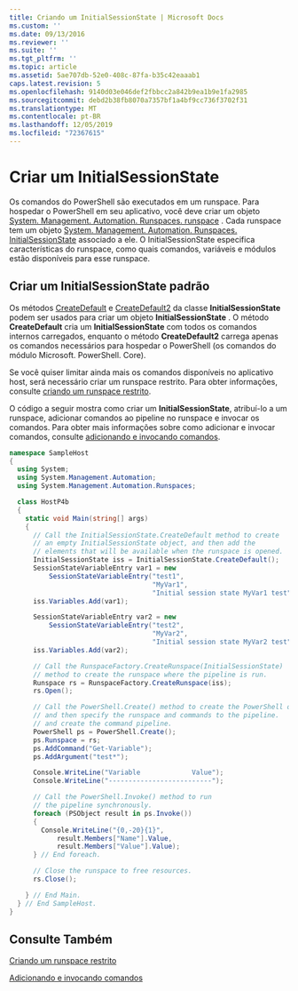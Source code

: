```yaml
---
title: Criando um InitialSessionState | Microsoft Docs
ms.custom: ''
ms.date: 09/13/2016
ms.reviewer: ''
ms.suite: ''
ms.tgt_pltfrm: ''
ms.topic: article
ms.assetid: 5ae707db-52e0-408c-87fa-b35c42eaaab1
caps.latest.revision: 5
ms.openlocfilehash: 9140d03e046def2fbbcc2a842b9ea1b9e1fa2985
ms.sourcegitcommit: debd2b38fb8070a7357bf1a4bf9cc736f3702f31
ms.translationtype: MT
ms.contentlocale: pt-BR
ms.lasthandoff: 12/05/2019
ms.locfileid: "72367615"
---
```

# <a name="creating-an-initialsessionstate"></a>Criar um InitialSessionState

Os comandos do PowerShell são executados em um runspace.
Para hospedar o PowerShell em seu aplicativo, você deve criar um objeto [System. Management. Automation. Runspaces. runspace](/dotnet/api/System.Management.Automation.Runspaces.Runspace) .
Cada runspace tem um objeto [System. Management. Automation. Runspaces. InitialSessionState](/dotnet/api/System.Management.Automation.Runspaces.InitialSessionState) associado a ele.
O InitialSessionState especifica características do runspace, como quais comandos, variáveis e módulos estão disponíveis para esse runspace.

## <a name="create-a-default-initialsessionstate"></a>Criar um InitialSessionState padrão

Os métodos [CreateDefault](/dotnet/api/System.Management.Automation.Runspaces.InitialSessionState.CreateDefault) e [CreateDefault2](/dotnet/api/System.Management.Automation.Runspaces.InitialSessionState.CreateDefault2) da classe **InitialSessionState** podem ser usados para criar um objeto **InitialSessionState** .
O método **CreateDefault** cria um **InitialSessionState** com todos os comandos internos carregados, enquanto o método **CreateDefault2** carrega apenas os comandos necessários para hospedar o PowerShell (os comandos do módulo Microsoft. PowerShell. Core).

Se você quiser limitar ainda mais os comandos disponíveis no aplicativo host, será necessário criar um runspace restrito.
Para obter informações, consulte [criando um runspace restrito](creating-a-constrained-runspace.md).

O código a seguir mostra como criar um **InitialSessionState**, atribuí-lo a um runspace, adicionar comandos ao pipeline no runspace e invocar os comandos.
Para obter mais informações sobre como adicionar e invocar comandos, consulte [adicionando e invocando comandos](adding-and-invoking-commands.md).

```csharp
namespace SampleHost
{
  using System;
  using System.Management.Automation;
  using System.Management.Automation.Runspaces;

  class HostP4b
  {
    static void Main(string[] args)
    {
      // Call the InitialSessionState.CreateDefault method to create
      // an empty InitialSessionState object, and then add the
      // elements that will be available when the runspace is opened.
      InitialSessionState iss = InitialSessionState.CreateDefault();
      SessionStateVariableEntry var1 = new
          SessionStateVariableEntry("test1",
                                    "MyVar1",
                                    "Initial session state MyVar1 test");
      iss.Variables.Add(var1);

      SessionStateVariableEntry var2 = new
          SessionStateVariableEntry("test2",
                                    "MyVar2",
                                    "Initial session state MyVar2 test");
      iss.Variables.Add(var2);

      // Call the RunspaceFactory.CreateRunspace(InitialSessionState)
      // method to create the runspace where the pipeline is run.
      Runspace rs = RunspaceFactory.CreateRunspace(iss);
      rs.Open();

      // Call the PowerShell.Create() method to create the PowerShell object,
      // and then specify the runspace and commands to the pipeline.
      // and create the command pipeline.
      PowerShell ps = PowerShell.Create();
      ps.Runspace = rs;
      ps.AddCommand("Get-Variable");
      ps.AddArgument("test*");

      Console.WriteLine("Variable             Value");
      Console.WriteLine("--------------------------");

      // Call the PowerShell.Invoke() method to run
      // the pipeline synchronously.
      foreach (PSObject result in ps.Invoke())
      {
        Console.WriteLine("{0,-20}{1}",
            result.Members["Name"].Value,
            result.Members["Value"].Value);
      } // End foreach.

      // Close the runspace to free resources.
      rs.Close();

    } // End Main.
  } // End SampleHost.
}
```

## <a name="see-also"></a>Consulte Também

[Criando um runspace restrito](creating-a-constrained-runspace.md)

[Adicionando e invocando comandos](adding-and-invoking-commands.md)
